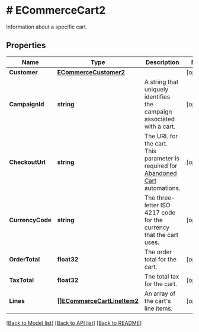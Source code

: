 # # ECommerceCart2
Information about a specific cart.

## Properties 


Name | Type | Description | Notes
------------ | ------------- | ------------- | -------------
**Customer**| [**ECommerceCustomer2**](ECommerceCustomer2.md) |   | [optional]
**CampaignId**| **string** | A string that uniquely identifies the campaign associated with a cart.  | [optional]
**CheckoutUrl**| **string** | The URL for the cart. This parameter is required for [Abandoned Cart](https://mailchimp.com/help/create-an-abandoned-cart-email/) automations.  | [optional]
**CurrencyCode**| **string** | The three-letter ISO 4217 code for the currency that the cart uses.  | [optional]
**OrderTotal**| **float32** | The order total for the cart.  | [optional]
**TaxTotal**| **float32** | The total tax for the cart.  | [optional]
**Lines**| [**[]ECommerceCartLineItem2**](ECommerceCartLineItem2.md) | An array of the cart&#39;s line items.  | [optional]


[[Back to Model list]](../../README.md#models) [[Back to API list]](../../README.md#endpoints) [[Back to README]](../../README.md)

